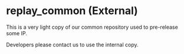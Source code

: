 # replay_common (External)

This is a very light copy of our common repository used to pre-release some IP.

Developers please contact us to use the internal copy.

